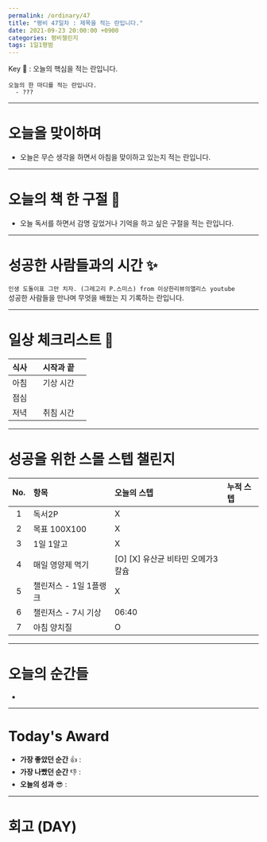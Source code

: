 ```yaml
---
permalink: /ordinary/47
title: "평비 47일차 : 제목을 적는 란입니다."
date: 2021-09-23 20:00:00 +0900
categories: 평비챌린지
tags: 1일1평범
---  
```

Key 🔑 : 오늘의 핵심을 적는 란입니다.
```
오늘의 한 마디를 적는 란입니다.
  - ???
```

---
# 오늘을 맞이하며
- 오늘은 무슨 생각을 하면서 아침을 맞이하고 있는지 적는 란입니다.

---
# 오늘의 책 한 구절 📕
- 오늘 독서를 하면서 감명 깊었거나 기억을 하고 싶은 구절을 적는 란입니다.

---
# 성공한 사람들과의 시간 ✨
`인생 도돌이표 그만 치자. (그레고리 P.스미스) from 이상한리뷰의앨리스 youtube`  
성공한 사람들을 만나며 무엇을 배웠는 지 기록하는 란입니다.

---
# 일상 체크리스트 📃

| 식사 |  | 시작과 끝 |  |
|:----:|:----:|:----:|:----:|
| 아침 |  | 기상 시간 |  |
| 점심 |  |  |  |
| 저녁 |  | 취침 시간 |  |

---
# 성공을 위한 스몰 스텝 챌린지

| No. | 항목 | 오늘의 스텝 | 누적 스텝 | 
|:----:|:----|:----|:----|
| 1 | 독서2P | X |  |
| 2 | 목표 100X100 | X |  |
| 3 | 1일 1알고 | X |  |
| 4 | 매일 영양제 먹기 | [O] [X] 유산균 비타민 오메가3 칼슘 |  |
| 5 | 챌린저스 - 1일 1플랭크 | X |  |
| 6 | 챌린저스 - 7시 기상 | 06:40 |  |
| 7 | 아침 양치질 | O |  |

---
# 오늘의 순간들 
-  

---
# Today's Award
- **가장 좋았던 순간** 👍 :  
- **가장 나빴던 순간** 👎 :  
- **오늘의 성과** 😎 :  

---
# 회고 (DAY)
